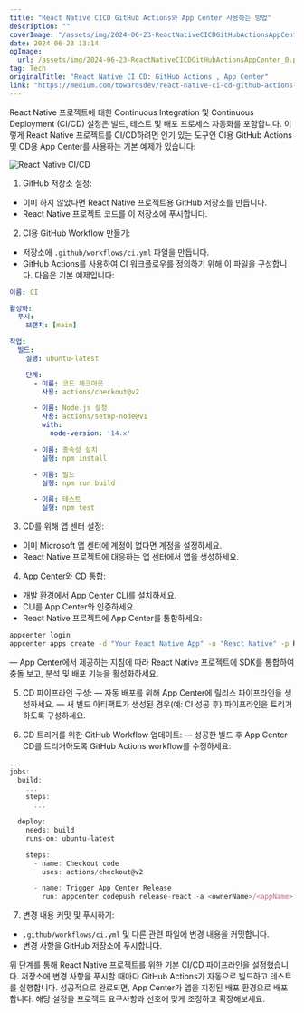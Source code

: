 ```yaml
---
title: "React Native CICD GitHub Actions와 App Center 사용하는 방법"
description: ""
coverImage: "/assets/img/2024-06-23-ReactNativeCICDGitHubActionsAppCenter_0.png"
date: 2024-06-23 13:14
ogImage: 
  url: /assets/img/2024-06-23-ReactNativeCICDGitHubActionsAppCenter_0.png
tag: Tech
originalTitle: "React Native CI CD: GitHub Actions , App Center"
link: "https://medium.com/towardsdev/react-native-ci-cd-github-actions-app-center-e173f14d770c"
---
```



React Native 프로젝트에 대한 Continuous Integration 및 Continuous Deployment (CI/CD) 설정은 빌드, 테스트 및 배포 프로세스 자동화를 포함합니다. 이렇게 React Native 프로젝트를 CI/CD하려면 인기 있는 도구인 CI용 GitHub Actions 및 CD용 App Center를 사용하는 기본 예제가 있습니다:

![React Native CI/CD](/assets/img/2024-06-23-ReactNativeCICDGitHubActionsAppCenter_0.png)

1. GitHub 저장소 설정:
- 이미 하지 않았다면 React Native 프로젝트용 GitHub 저장소를 만듭니다.
- React Native 프로젝트 코드를 이 저장소에 푸시합니다.

2. CI용 GitHub Workflow 만들기:
- 저장소에 `.github/workflows/ci.yml` 파일을 만듭니다.
- GitHub Actions를 사용하여 CI 워크플로우를 정의하기 위해 이 파일을 구성합니다. 다음은 기본 예제입니다:

<div class="content-ad"></div>

```yaml
이름: CI

활성화:
  푸시:
    브랜치: [main]

작업:
  빌드:
    실행: ubuntu-latest

    단계:
      - 이름: 코드 체크아웃
        사용: actions/checkout@v2

      - 이름: Node.js 설정
        사용: actions/setup-node@v1
        with:
          node-version: '14.x'

      - 이름: 종속성 설치
        실행: npm install

      - 이름: 빌드
        실행: npm run build

      - 이름: 테스트
        실행: npm test
```

3. CD를 위해 앱 센터 설정:
- 이미 Microsoft 앱 센터에 계정이 없다면 계정을 설정하세요.
- React Native 프로젝트에 대응하는 앱 센터에서 앱을 생성하세요.

4. App Center와 CD 통합:
- 개발 환경에서 App Center CLI를 설치하세요.
- CLI를 App Center와 인증하세요.
- React Native 프로젝트에 App Center를 통합하세요:

```bash
appcenter login
appcenter apps create -d "Your React Native App" -o "React Native" -p React-Native
```

<div class="content-ad"></div>

— App Center에서 제공하는 지침에 따라 React Native 프로젝트에 SDK를 통합하여 충돌 보고, 분석 및 배포 기능을 활성화하세요.

5. CD 파이프라인 구성:
— 자동 배포를 위해 App Center에 릴리스 파이프라인을 생성하세요.
— 새 빌드 아티팩트가 생성된 경우(예: CI 성공 후) 파이프라인을 트리거하도록 구성하세요.

6. CD 트리거를 위한 GitHub Workflow 업데이트:
— 성공한 빌드 후 App Center CD를 트리거하도록 GitHub Actions workflow를 수정하세요:

```js
...
jobs:
  build:
    ...
    steps:
      ...

  deploy:
    needs: build
    runs-on: ubuntu-latest

    steps:
      - name: Checkout code
        uses: actions/checkout@v2

      - name: Trigger App Center Release
        run: appcenter codepush release-react -a <ownerName>/<appName> -d <deploymentName>
```

<div class="content-ad"></div>

7. 변경 내용 커밋 및 푸시하기:
- `.github/workflows/ci.yml` 및 다른 관련 파일에 변경 내용을 커밋합니다.
- 변경 사항을 GitHub 저장소에 푸시합니다.

위 단계를 통해 React Native 프로젝트를 위한 기본 CI/CD 파이프라인을 설정했습니다. 저장소에 변경 사항을 푸시할 때마다 GitHub Actions가 자동으로 빌드하고 테스트를 실행합니다. 성공적으로 완료되면, App Center가 앱을 지정된 배포 환경으로 배포합니다. 해당 설정을 프로젝트 요구사항과 선호에 맞게 조정하고 확장해보세요.
